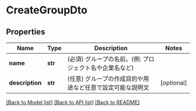 # CreateGroupDto

## Properties
Name | Type | Description | Notes
------------ | ------------- | ------------- | -------------
**name** | **str** | (必須) グループの名前。(例: プロジェクト名や企業名など) | 
**description** | **str** | (任意) グループの作成目的や用途など任意で設定可能な説明文 | [optional] 

[[Back to Model list]](../README.md#documentation-for-models) [[Back to API list]](../README.md#documentation-for-api-endpoints) [[Back to README]](../README.md)

